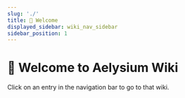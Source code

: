 ```yaml
---
slug: './'
title: 👋 Welcome
displayed_sidebar: wiki_nav_sidebar
sidebar_position: 1
---
```


# 👋 Welcome to Aelysium Wiki

Click on an entry in the navigation bar to go to that wiki.